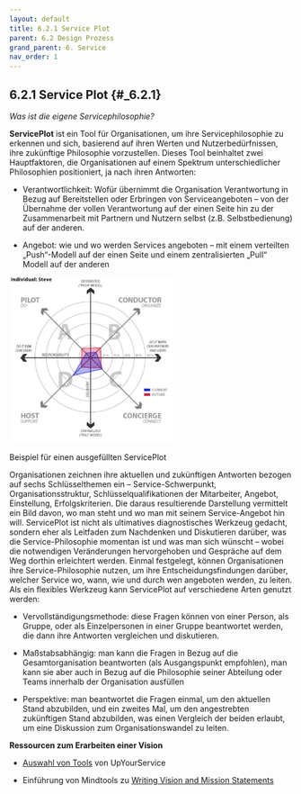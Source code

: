 ```yaml
---
layout: default
title: 6.2.1 Service Plot
parent: 6.2 Design Prozess
grand_parent: 6. Service
nav_order: 1
---
```


## 6.2.1 Service Plot {#_6.2.1}

*Was ist die eigene Servicephilosophie?*

**ServicePlot** ist ein Tool für Organisationen, um ihre
Servicephilosophie zu erkennen und sich, basierend auf ihren Werten und
Nutzerbedürfnissen, ihre zukünftige Philosophie vorzustellen. Dieses
Tool beinhaltet zwei Hauptfaktoren, die Organisationen auf einem
Spektrum unterschiedlicher Philosophien positioniert, ja nach ihren
Antworten:

-   Verantwortlichkeit: Wofür übernimmt die Organisation Verantwortung
    in Bezug auf Bereitstellen oder Erbringen von Serviceangeboten – von
    der Übernahme der vollen Verantwortung auf der einen Seite hin zu
    der Zusammenarbeit mit Partnern und Nutzern selbst (z.B.
    Selbstbedienung) auf der anderen.

-   Angebot: wie und wo werden Services angeboten – mit einem verteilten
    „Push“-Modell auf der einen Seite und einem zentralisierten „Pull“
    Modell auf der anderen

<img src="./media/image2.png" style="width:3.0066in;height:3.07292in" alt="C:\095BE625\30DB0234-6D90-42FF-B947-F0196E2C4680-Dateien\image009.png" />

Beispiel für einen ausgefüllten ServicePlot

Organisationen zeichnen ihre aktuellen und zukünftigen Antworten bezogen
auf sechs Schlüsselthemen ein – Service-Schwerpunkt,
Organisationsstruktur, Schlüsselqualifikationen der Mitarbeiter,
Angebot, Einstellung, Erfolgskriterien. Die daraus resultierende
Darstellung vermittelt ein Bild davon, wo man steht und wo man mit
seinem Service-Angebot hin will. ServicePlot ist nicht als ultimatives
diagnostisches Werkzeug gedacht, sondern eher als Leitfaden zum
Nachdenken und Diskutieren darüber, was die Service-Philosophie momentan
ist und was man sich wünscht – wobei die notwendigen Veränderungen
hervorgehoben und Gespräche auf dem Weg dorthin erleichtert werden.
Einmal festgelegt, können Organisationen ihre Service-Philosophie
nutzen, um ihre Entscheidungsfindungen darüber, welcher Service wo,
wann, wie und durch wen angeboten werden, zu leiten. Als ein flexibles
Werkzeug kann ServicePlot auf verschiedene Arten genutzt werden:

-   Vervollständigungsmethode: diese Fragen können von einer Person, als
    Gruppe, oder als Einzelpersonen in einer Gruppe beantwortet werden,
    die dann ihre Antworten vergleichen und diskutieren.

-   Maßstabsabhängig: man kann die Fragen in Bezug auf die
    Gesamtorganisation beantworten (als Ausgangspunkt empfohlen), man
    kann sie aber auch in Bezug auf die Philosophie seiner Abteilung
    oder Teams innerhalb der Organisation ausfüllen

-   Perspektive: man beantwortet die Fragen einmal, um den aktuellen
    Stand abzubilden, und ein zweites Mal, um den angestrebten
    zukünftigen Stand abzubilden, was einen Vergleich der beiden
    erlaubt, um eine Diskussion zum Organisationswandel zu leiten.

**Ressourcen zum Erarbeiten einer Vision**

-   [Auswahl von Tools](http://www.upyourservice.com/learning-library/customer-service-vision) von UpYourService

-   Einführung von Mindtools zu [Writing Vision and Mission Statements](http://www.mindtools.com/pages/article/newLDR_90.htm)
